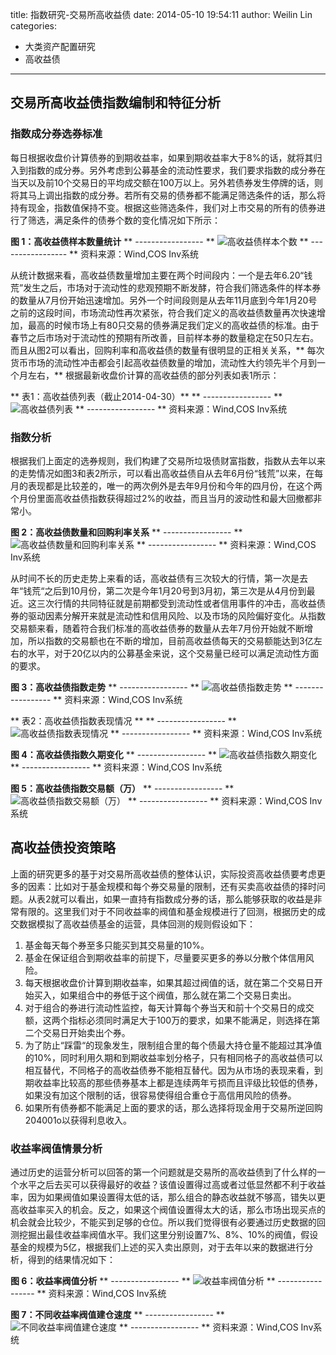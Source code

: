 title: 指数研究-交易所高收益债
date: 2014-05-10 19:54:11
author: Weilin Lin
categories:
- 大类资产配置研究
- 高收益债
---
## 交易所高收益债指数编制和特征分析

### 指数成分券选券标准

每日根据收盘价计算债券的到期收益率，如果到期收益率大于8%的话，就将其归入到指数的成分券。另外考虑到公募基金的流动性要求，我们要求指数的成分券在当天以及前10个交易日的平均成交额在100万以上。另外若债券发生停牌的话，则将其马上调出指数的成分券。若所有交易的债券都不能满足筛选条件的话，那么将持有现金，指数值保持不变。根据这些筛选条件，我们对上市交易的所有的债券进行了筛选，满足条件的债券个数的变化情况如下所示：

**图 1：高收益债样本数量统计** 
** ----------------- **
![高收益债样本个数](/uploads/2014/05/高收益债样本个数.png)
** ----------------- **
资料来源：Wind,COS Inv系统

从统计数据来看，高收益债数量增加主要在两个时间段内：一个是去年6.20“钱荒”发生之后，市场对于流动性的悲观预期不断发酵，符合我们筛选条件的样本券的数量从7月份开始迅速增加。另外一个时间段则是从去年11月底到今年1月20号之前的这段时间，市场流动性再次紧张，符合我们定义的高收益债数量再次快速增加，最高的时候市场上有80只交易的债券满足我们定义的高收益债的标准。由于春节之后市场对于流动性的预期有所改善，目前样本券的数量稳定在50只左右。而且从图2可以看出，回购利率和高收益债的数量有很明显的正相关关系，** 每次货币市场的流动性冲击都会引起高收益债数量的增加，流动性大约领先半个月到一个月左右，** 根据最新收盘价计算的高收益债的部分列表如表1所示：

** 表1：高收益债列表（截止2014-04-30）**
** ----------------- **
![高收益债列表](/uploads/2014/05/高收益债列表.png)
** ----------------- **
资料来源：Wind,COS Inv系统


### 指数分析

根据我们上面定的选券规则，我们构建了交易所垃圾债财富指数，指数从去年以来的走势情况如图3和表2所示，可以看出高收益债自从去年6月份“钱荒”以来，在每月的表现都是比较差的，唯一的两次例外是去年9月份和今年的四月份，在这个两个月份里面高收益债指数获得超过2%的收益，而且当月的波动性和最大回撤都非常小。

**图 2：高收益债数量和回购利率关系** 
** ----------------- **
![高收益债数量和回购利率关系](/uploads/2014/05/高收益债数量和回购利率关系.png)
** ----------------- **
资料来源：Wind,COS Inv系统

从时间不长的历史走势上来看的话，高收益债有三次较大的行情，第一次是去年“钱荒“之后到10月份，第二次是今年1月20号到3月初，第三次是从4月份到最近。这三次行情的共同特征就是前期都受到流动性或者信用事件的冲击，高收益债券的驱动因素分解开来就是流动性和信用风险、以及市场的风险偏好变化。从指数交易额来看，随着符合我们标准的高收益债券的数量从去年7月份开始就不断增加，所以指数的交易额也在不断的增加，目前高收益债每天的交易额能达到3亿左右的水平，对于20亿以内的公募基金来说，这个交易量已经可以满足流动性方面的要求。


**图 3：高收益债指数走势** 
** ----------------- **
![高收益债指数走势](/uploads/2014/05/高收益债指数走势.png)
** ----------------- **
资料来源：Wind,COS Inv系统


** 表2：高收益债指数表现情况 **
** ----------------- **
![高收益债指数表现情况](/uploads/2014/05/高收益债指数表现情况.png)
** ----------------- **
资料来源：Wind,COS Inv系统


**图 4：高收益债指数久期变化** 
** ----------------- **
![高收益债指数久期变化](/uploads/2014/05/高收益债指数久期变化.png)
** ----------------- **
资料来源：Wind,COS Inv系统


**图 5：高收益债指数交易额（万）** 
** ----------------- **
![高收益债指数交易额（万）](/uploads/2014/05/高收益债指数交易额（万）.png)
** ----------------- **
资料来源：Wind,COS Inv系统



## 高收益债投资策略

上面的研究更多的基于对交易所高收益债的整体认识，实际投资高收益债要考虑更多的因素：比如对于基金规模和每个券交易量的限制，还有买卖高收益债的择时问题。从表2就可以看出，如果一直持有指数成分券的话，那么能够获取的收益是非常有限的。这里我们对于不同收益率的阀值和基金规模进行了回测，根据历史的成交数据模拟了高收益债基金的运营，具体回测的规则假设如下：

1.  基金每天每个券至多只能买到其交易量的10%。
2.  基金在保证组合到期收益率的前提下，尽量要买更多的券以分散个体信用风险。
3.	每天根据收盘价计算到期收益率，如果其超过阀值的话，就在第二个交易日开始买入，如果组合中的券低于这个阀值，那么就在第二个交易日卖出。
4.	对于组合的券进行流动性监控，每天计算每个券当天和前十个交易日的成交额，这两个指标必须同时满足大于100万的要求，如果不能满足，则选择在第二个交易日开始卖出个券。
5.	为了防止“踩雷“的现象发生，限制组合里的每个债最大持仓量不能超过其净值的10%，同时利用久期和到期收益率划分格子，只有相同格子的高收益债可以相互替代，不同格子的高收益债券不能相互替代。因为从市场的表现来看，到期收益率比较高的那些债券基本上都是连续两年亏损而且评级比较低的债券，如果没有加这个限制的话，很容易使得组合重仓于高信用风险的债券。
6.	如果所有债券都不能满足上面的要求的话，那么选择将现金用于交易所逆回购204001o以获得利息收入。

### 收益率阀值情景分析

通过历史的运营分析可以回答的第一个问题就是交易所的高收益债到了什么样的一个水平之后去买可以获得最好的收益？该值设置得过高或者过低显然都不利于收益率，因为如果阀值如果设置得太低的话，那么组合的静态收益就不够高，错失以更高收益率买入的机会。反之，如果这个阀值设置得太大的话，那么市场出现买点的机会就会比较少，不能买到足够的仓位。所以我们觉得很有必要通过历史数据的回测挖掘出最佳收益率阀值水平。我们这里分别设置7%、8%、10%的阀值，假设基金的规模为5亿，根据我们上述的买入卖出原则，对于去年以来的数据进行分析，得到的结果情况如下：

**图 6：收益率阀值分析** 
** ----------------- **
![收益率阀值分析](/uploads/2014/05/收益率阀值分析.png)
** ----------------- **
资料来源：Wind,COS Inv系统


**图 7：不同收益率阀值建仓速度** 
** ----------------- **
![不同收益率阀值建仓速度](/uploads/2014/05/收益率阀值建仓速度.png)
** ----------------- **
资料来源：Wind,COS Inv系统














